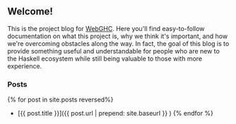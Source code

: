 ## Welcome!

This is the project blog for [WebGHC](https://github.com/WebGHC). Here you'll find easy-to-follow documentation on what this project is, why we think it's important, and how we're overcoming obstacles along the way. In fact, the goal of this blog is to provide something useful and understandable for people who are new to the Haskell ecosystem while still being valuable to those with more experience.  

### Posts
{% for post in site.posts reversed%}
 * [{{ post.title }}]({{ post.url | prepend: site.baseurl }} )
{% endfor %}
